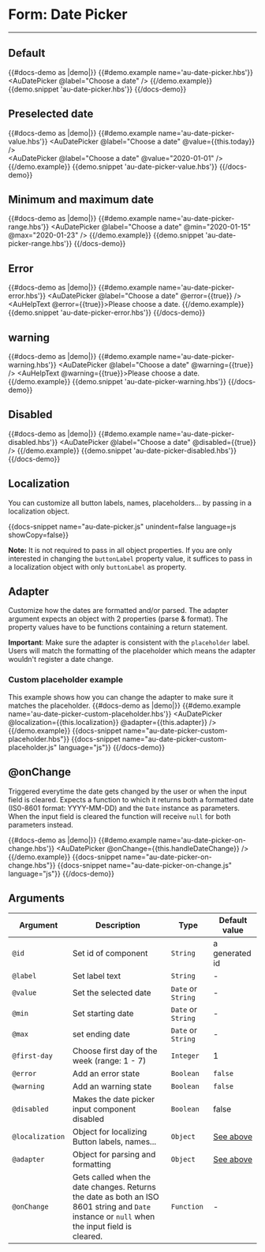 # Form: Date Picker

---


## Default 

{{#docs-demo as |demo|}}
  {{#demo.example name='au-date-picker.hbs'}}
    <AuDatePicker @label="Choose a date" />
  {{/demo.example}}
  {{demo.snippet 'au-date-picker.hbs'}}
{{/docs-demo}}

## Preselected date

{{#docs-demo as |demo|}}
  {{#demo.example name='au-date-picker-value.hbs'}}
    <AuDatePicker @label="Choose a date" @value={{this.today}} />
    <br>
    <AuDatePicker @label="Choose a date" @value="2020-01-01" />
  {{/demo.example}}
  {{demo.snippet 'au-date-picker-value.hbs'}}
{{/docs-demo}}

## Minimum and maximum date

{{#docs-demo as |demo|}}
  {{#demo.example name='au-date-picker-range.hbs'}}
    <AuDatePicker  @label="Choose a date" @min="2020-01-15" @max="2020-01-23" />
  {{/demo.example}}
  {{demo.snippet 'au-date-picker-range.hbs'}}
{{/docs-demo}}

## Error

{{#docs-demo as |demo|}}
  {{#demo.example name='au-date-picker-error.hbs'}}
    <AuDatePicker @label="Choose a date" @error={{true}} />
    <AuHelpText @error={{true}}>Please choose a date.</AuHelpText>
  {{/demo.example}}
  {{demo.snippet 'au-date-picker-error.hbs'}}
{{/docs-demo}}

## warning

{{#docs-demo as |demo|}}
  {{#demo.example name='au-date-picker-warning.hbs'}}
    <AuDatePicker @label="Choose a date" @warning={{true}} />
    <AuHelpText @warning={{true}}>Please choose a date.</AuHelpText>
  {{/demo.example}}
  {{demo.snippet 'au-date-picker-warning.hbs'}}
{{/docs-demo}}

## Disabled

{{#docs-demo as |demo|}}
  {{#demo.example name='au-date-picker-disabled.hbs'}}
    <AuDatePicker @label="Choose a date" @disabled={{true}} />
  {{/demo.example}}
  {{demo.snippet 'au-date-picker-disabled.hbs'}}
{{/docs-demo}}

## Localization

You can customize all button labels, names, placeholders... by passing in a localization object.

{{docs-snippet name="au-date-picker.js" unindent=false language=js showCopy=false}}

__Note:__ It is not required to pass in all object properties. If you are only interested in changing the `buttonLabel` property value, it suffices to pass in a localization object with only `buttonLabel` as property.

## Adapter

Customize how the dates are formatted and/or parsed. The adapter argument expects an object with 2 properties (parse & format). The property values have to be functions containing a return statement.

__Important__: Make sure the adapter is consistent with the `placeholder` label. Users will match the formatting of the placeholder which means the adapter wouldn't register a date change.

### Custom placeholder example
This example shows how you can change the adapter to make sure it matches the placeholder.
{{#docs-demo as |demo|}}
  {{#demo.example name='au-date-picker-custom-placeholder.hbs'}}
    <AuDatePicker  @localization={{this.localization}} @adapter={{this.adapter}} />
  {{/demo.example}}
  {{docs-snippet name="au-date-picker-custom-placeholder.hbs"}}
  {{docs-snippet name="au-date-picker-custom-placeholder.js" language="js"}}
{{/docs-demo}}

## @onChange

Triggered everytime the date gets changed by the user or when the input field is cleared. Expects a function to which it returns both a formatted date (IS0-8601 format: YYYY-MM-DD) and the `Date` instance as parameters. When the input field is cleared the function will receive `null` for both parameters instead.

{{#docs-demo as |demo|}}
  {{#demo.example name='au-date-picker-on-change.hbs'}}
    <AuDatePicker  @onChange={{this.handleDateChange}} />
  {{/demo.example}}
  {{docs-snippet name="au-date-picker-on-change.hbs"}}
  {{docs-snippet name="au-date-picker-on-change.js" language="js"}}
{{/docs-demo}}


## Arguments

| Argument      | Description | Type | Default value |
| ------------- | ----------- | ---- | ------------- |
| `@id` | Set id of component  | `String` | a generated id |
| `@label` | Set label text  | `String` | - |
| `@value` | Set the selected date | `Date` or `String` | - |
| `@min` | Set starting date | `Date` or `String` | - |
| `@max` | set ending date | `Date` or `String` | - |
| `@first-day` | Choose first day of the week (range: 1 - 7) | `Integer` | 1 |
| `@error` | Add an error state  | `Boolean` | `false` |
| `@warning` | Add an warning state  | `Boolean` | `false` |
| `@disabled` | Makes the date picker input component disabled | `Boolean` | false |
| `@localization` | Object for localizing Button labels, names... | `Object` | [See above](#localization) |
| `@adapter` | Object for parsing and formatting | `Object` | [See above](#adapter) |
| `@onChange`| Gets called when the date changes. Returns the date as both an ISO 8601 string and `Date` instance or `null` when the input field is cleared. | `Function` | - |
